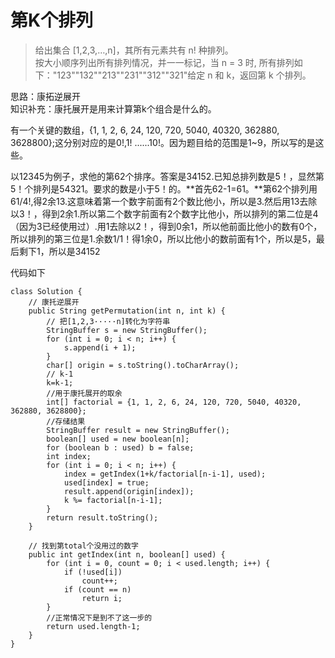 # 第K个排列
> 给出集合 [1,2,3,…,n]，其所有元素共有 n! 种排列。  
按大小顺序列出所有排列情况，并一一标记，当 n = 3 时, 所有排列如下："123""132""213""231""312""321"给定 n 和 k，返回第 k 个排列。

思路：康拓逆展开  
知识补充：康托展开是用来计算第k个组合是什么的。

有一个关键的数组，{1, 1, 2, 6, 24, 120, 720, 5040, 40320, 362880, 3628800};这分别对应的是0!,1! ......10!。因为题目给的范围是1~9，所以写的是这些。

以12345为例子，求他的第62个排序。答案是34152.已知总排列数是5！，显然第5！个排列是54321。要求的数是小于5！的。**首先62-1=61。**第62个排列用61/4!,得2余13.这意味着第一个数字前面有2个数比他小，所以是3.然后用13去除以3！，得到2余1.所以第二个数字前面有2个数字比他小，所以排列的第二位是4（因为3已经使用过）.用1去除以2！，得到0余1，所以他前面比他小的数有0个，所以排列的第三位是1.余数1/1！得1余0，所以比他小的数前面有1个，所以是5，最后剩下1，所以是34152

代码如下

````
class Solution {
    // 康托逆展开
    public String getPermutation(int n, int k) {
        // 把[1,2,3·····n]转化为字符串
        StringBuffer s = new StringBuffer();
        for (int i = 0; i < n; i++) {
            s.append(i + 1);
        }
        char[] origin = s.toString().toCharArray();
        // k-1
        k=k-1;
        //用于康托展开的取余
        int[] factorial = {1, 1, 2, 6, 24, 120, 720, 5040, 40320, 362880, 3628800};
        //存储结果
        StringBuffer result = new StringBuffer();
        boolean[] used = new boolean[n];
        for (boolean b : used) b = false;
        int index;
        for (int i = 0; i < n; i++) {
            index = getIndex(1+k/factorial[n-i-1], used);
            used[index] = true;
            result.append(origin[index]);
            k %= factorial[n-i-1];
        }
        return result.toString();
    }

    // 找到第total个没用过的数字
    public int getIndex(int n, boolean[] used) {
        for (int i = 0, count = 0; i < used.length; i++) {
            if (!used[i])
                count++;
            if (count == n)
                return i;
        }
        //正常情况下是到不了这一步的
        return used.length-1;
    }
}
````
